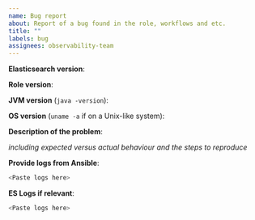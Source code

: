 ```yaml
---
name: Bug report
about: Report of a bug found in the role, workflows and etc.
title: ""
labels: bug
assignees: observability-team
---
```


**Elasticsearch version**:

**Role version**:

**JVM version** (`java -version`):

**OS version** (`uname -a` if on a Unix-like system):

**Description of the problem**:

_including expected versus actual behaviour and the steps to reproduce_

**Provide logs from Ansible**:

```bash
<Paste logs here>
```

**ES Logs if relevant**:

```bash
<Paste logs here>
```
